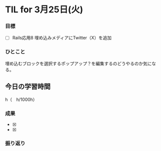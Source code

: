 # TIL for 3月25日(火)

### 目標

- [ ] Rails応用8 埋め込みメディアにTwitter（X）を追加

### ひとこと

埋め込むブロックを選択するポップアップ？を編集するのどうやるのか気になる。

## 今日の学習時間

  h（　h/1000h）
  
### 成果

- [x]
- [x]
 
### 振り返り 

